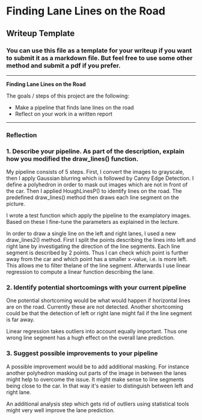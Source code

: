 # **Finding Lane Lines on the Road** 

## Writeup Template

### You can use this file as a template for your writeup if you want to submit it as a markdown file. But feel free to use some other method and submit a pdf if you prefer.

---

**Finding Lane Lines on the Road**

The goals / steps of this project are the following:
* Make a pipeline that finds lane lines on the road
* Reflect on your work in a written report


[//]: # (Image References)

[image1]: ./examples/grayscale.jpg "Grayscale"

---

### Reflection

### 1. Describe your pipeline. As part of the description, explain how you modified the draw_lines() function.

My pipeline consists of 5 steps. First, I convert the images to grayscale, then I apply Gaussian blurring which is followed by Canny Edge Detection. I define a polyhedron in order to mask out images which are not in front of the car. Then I applied HoughLinesP() to identify lines on the road. The predefined draw_lines() method then draws each line segment on the picture.

I wrote a test function which apply the pipeline to the examplatory images. Based on these I fine-tune the parameters as explained in the lecture.

In order to draw a single line on the left and right lanes, I used a new draw_lines2() method. First I split the points describing the lines into left and right lane by investigating the direction of the line segments. Each line segment is described by 2 points. Thus I can check which point is further away from the car and which point has a smaller x-value, i.e. is more left. This allows me to filter thelane of the line segment.
Afterwards I use linear regression to compute a linear function describing the lane.



### 2. Identify potential shortcomings with your current pipeline


One potential shortcoming would be what would happen if horizontal lines are on the road. Currently these are not detected.
Another shortcoming could be that the detection of left or right lane might fail if the line segment is far away.

Linear regression takes outliers into account equally important. Thus one wrong line segment has a hugh effect on the overall lane prediction.


### 3. Suggest possible improvements to your pipeline

A possible improvement would be to add additional masking. For instance another polyhedron masking out parts of the image in between the lanes might help to overcome the issue.
It might make sense to line segments being close to the car. In that way it's easier to distinguish between left and right lane.

An additional analysis step which gets rid of outliers using statistical tools might very well improve the lane prediction.